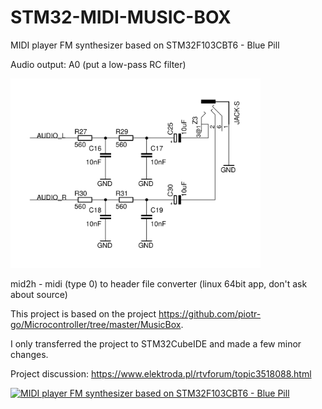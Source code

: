 # STM32-MIDI-MUSIC-BOX
MIDI player FM synthesizer based on STM32F103CBT6 - Blue Pill

Audio output: A0 (put a low-pass RC filter)

<img src="https://github.com/US4LKW/STM32-MIDI-MUSIC-BOX/blob/main/Img/RC-filter.png" width="400"/>

mid2h - midi (type 0) to header file converter (linux 64bit app, don't ask about source)

This project is based on the project https://github.com/piotr-go/Microcontroller/tree/master/MusicBox.

I only transferred the project to STM32CubeIDE and made a few minor changes.

Project discussion: https://www.elektroda.pl/rtvforum/topic3518088.html

[![MIDI player FM synthesizer based on STM32F103CBT6 - Blue Pill](https://i.ytimg.com/vi/K8pzjLzDs2E/sddefault.jpg)](https://www.youtube.com/watch?v=K8pzjLzDs2E)
